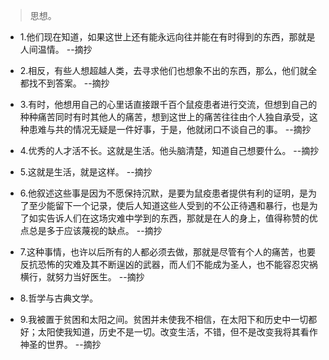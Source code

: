 >思想。

- 1.他们现在知道，如果这世上还有能永远向往并能在有时得到的东西，那就是人间温情。 --摘抄

- 2.相反，有些人想超越人类，去寻求他们也想象不出的东西，那么，他们就全都找不到答案。 --摘抄

- 3.有时，他想用自己的心里话直接跟千百个鼠疫患者进行交流，但想到自己的种种痛苦同时有时其他人的痛苦，想到这世上的痛苦往往由个人独自承受，这种患难与共的情况无疑是一件好事，于是，他就闭口不谈自己的事。 --摘抄

- 4.优秀的人才活不长。这就是生活。他头脑清楚，知道自己想要什么。 --摘抄

- 5.这就是生活，就是这样。 --摘抄

- 6.他叙述这些事是因为不愿保持沉默，是要为鼠疫患者提供有利的证明，是为了至少能留下一个记录，使后人知道这些人受到的不公正待遇和暴行，也是为了如实告诉人们在这场灾难中学到的东西，那就是在人的身上，值得称赞的优点总是多于应该蔑视的缺点。 --摘抄

- 7.这种事情，也许以后所有的人都必须去做，那就是尽管有个人的痛苦，也要反抗恐怖的灾难及其不断逞凶的武器，而人们不能成为圣人，也不能容忍灾祸横行，就努力当好医生。 --摘抄

- 8.哲学与古典文学。

- 9.我被置于贫困和太阳之间。贫困并未使我不相信，在太阳下和历史中一切都好；太阳使我知道，历史不是一切。改变生活，不错，但不是改变我将其看作神圣的世界。 --摘抄
